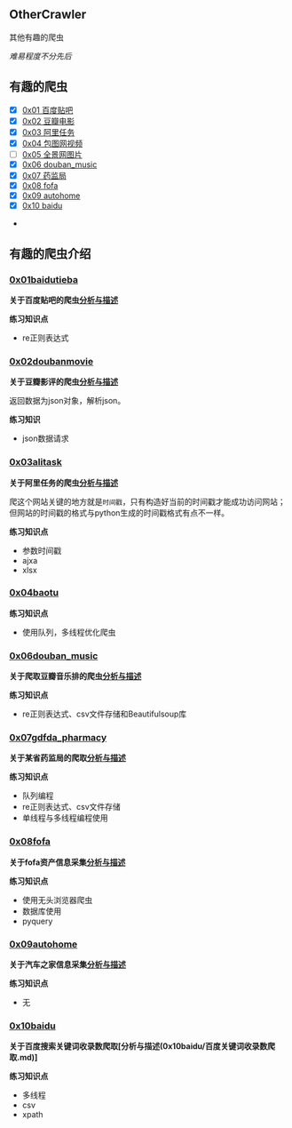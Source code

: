 ## OtherCrawler

其他有趣的爬虫

*难易程度不分先后*


## 有趣的爬虫


- [x] [0x01 百度贴吧](#0x01baidutieba)
- [x] [0x02 豆瓣电影](#0x02doubanmovie)
- [x] [0x03 阿里任务](#0x03alitask)
- [x] [0x04 包图网视频](#0x04baotu)
- [ ] [0x05 全景网图片](#0x05quanjing) 
- [x] [0x06 douban_music](#0x06douban_music)
- [x] [0x07 药监局](#0x07gdfda_pharmacy)
- [x] [0x08 fofa](#0x08Fofa)
- [x] [0x09 autohome](#0x09autohome)
- [x] [0x10 baidu](#0x10baidu)
- 
## 有趣的爬虫介绍

### [0x01baidutieba](0x01baidutieba)

**关于百度贴吧的爬虫[分析与描述](0x01baidutieba/README.md)**

**练习知识点**

- re正则表达式


### [0x02doubanmovie](0x02doubanmovie)

**关于豆瓣影评的爬虫[分析与描述](0x02doubanmovie/README.md)**

返回数据为json对象，解析json。

**练习知识**

- json数据请求

### [0x03alitask](0x03alitask)

**关于阿里任务的爬虫[分析与描述](0x03alitask/README.md)**

爬这个网站关键的地方就是`时间戳`，只有构造好当前的时间戳才能成功访问网站；但网站的时间戳的格式与python生成的时间戳格式有点不一样。

**练习知识点**
- 参数时间戳
- ajxa
- xlsx

### [0x04baotu](0x04baotu)

**练习知识点**

- 使用队列，多线程优化爬虫


### [0x06douban_music](0x06douban_music)

**关于爬取豆瓣音乐排的爬虫[分析与描述](0x06douban_music/readme.md)**

**练习知识点**

 - re正则表达式、csv文件存储和Beautifulsoup库



### [0x07gdfda_pharmacy](0x07gdfda_pharmacy)

**关于某省药监局的爬取[分析与描述](0x07gdfda_pharmacy/readme.md)**

**练习知识点**

 - 队列编程
 - re正则表达式、csv文件存储
 - 单线程与多线程编程使用


### [0x08fofa](0x08fofa)

**关于fofa资产信息采集[分析与描述](0x08fofa/readme.md)**

**练习知识点**

- 使用无头浏览器爬虫
- 数据库使用
- pyquery


### [0x09autohome](0x09autohome)

**关于汽车之家信息采集[分析与描述](0x09autohome/readme.md)**

**练习知识点**

- 无

### [0x10baidu](0x10baidu)

**关于百度搜索关键词收录数爬取[分析与描述(0x10baidu/百度关键词收录数爬取.md)]**

**练习知识点**

- 多线程
- csv
- xpath
